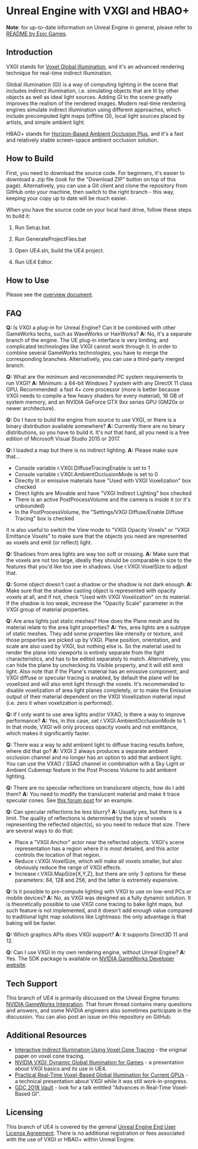 Unreal Engine with VXGI and HBAO+
=================================

**Note**: for up-to-date information on Unreal Engine in general, please refer to [README by Epic Games](https://github.com/EpicGames/UnrealEngine/blob/release/README.md).

Introduction
------------

VXGI stands for [Voxel Global Illumination](http://www.geforce.com/hardware/technology/vxgi), and it's an advanced rendering technique for real-time indirect illumination.

Global illumination (GI) is a way of computing lighting in the scene that includes indirect illumination, i.e. simulating objects that are lit by other objects as well as ideal light sources. Adding GI to the scene greatly improves the realism of the rendered images. Modern real-time rendering engines simulate indirect illumination using different approaches, which include precomputed light maps (offline GI), local light sources placed by artists, and simple ambient light.

HBAO+ stands for [Horizon-Based Ambient Occlusion Plus](http://www.geforce.com/hardware/technology/hbao-plus), and it's a fast and relatively stable screen-space ambient occlusion solution.

How to Build
------------

First, you need to download the source code. For beginners, it's easier to download a .zip file (look for the "Download ZIP" button on top of this page). Alternatively, you can use a Git client and clone the repository from GitHub onto your machine, then switch to the right branch - this way, keeping your copy up to date will be much easier. 

When you have the source code on your local hard drive, follow these steps to build it:

1.  Run Setup.bat.

2.	Run GenerateProjectFiles.bat
	
3.	Open UE4.sln, build the UE4 project.

4.	Run UE4 Editor.

How to Use
----------

Please see the [overview document](UE4_VXGI_Overview.pdf).

FAQ
---

**Q:** Is VXGI a plug-in for Unreal Engine? Can it be combined with other GameWorks techs, such as WaveWorks or HairWorks?
**A:** No, it's a separate branch of the engine. The UE plug-in interface is very limiting, and complicated technologies like VXGI cannot work through it. In order to combine several GameWorks technologies, you have to merge the corresponding branches. Alternatively, you can use a third-party merged branch.

**Q:** What are the minimum and recommended PC system requirements to run VXGI?
**A:** Minimum: a 64-bit Windows 7 system with any DirectX 11 class GPU. Recommended: a fast 4+ core processor (more is better because VXGI needs to compile a few heavy shaders for every material), 16 GB of system memory, and an NVIDIA GeForce GTX 9xx series GPU (GM20x or newer architecture).

**Q:** Do I have to build the engine from source to use VXGI, or there is a binary distribution available somewhere?
**A:** Currently there are no binary distributions, so you have to build it. It's not that hard, all you need is a free edition of Microsoft Visual Studio 2015 or 2017.

**Q:** I loaded a map but there is no indirect lighting.
**A:** Please make sure that...

- Console variable r.VXGI.DiffuseTracingEnable is set to 1
- Console variable r.VXGI.AmbientOcclusionMode is set to 0
- Directly lit or emissive materials have "Used with VXGI Voxelization" box checked
- Direct lights are Movable and have "VXGI Indirect Lighting" box checked
- There is an active PostProcessVolume and the camera is inside it (or it's unbounded)
- In the PostProcessVolume, the "Settings/VXGI Diffuse/Enable Diffuse Tracing" box is checked

It is also useful to switch the View mode to "VXGI Opacity Voxels" or "VXGI Emittance Voxels" to make sure that the objects you need are represented as voxels and emit (or reflect) light.

**Q:** Shadows from area lights are way too soft or missing.
**A:** Make sure that the voxels are not too large, ideally they should be comparable in size to the features that you'd like too see in shadows. Use r.VXGI.VoxelSize to adjust that.

**Q:** Some object doesn't cast a shadow or the shadow is not dark enough.
**A:** Make sure that the shadow casting object is represented with opacity voxels at all, and if not, check "Used with VXGI Voxelization" on its material. If the shadow is too weak, increase the "Opacity Scale" parameter in the VXGI group of material properties.

**Q:** Are area lights just static meshes? How does the Plane mesh and its material relate to the area light properties?
**A:** Yes, area lights are a subtype of static meshes. They add some properties like intensity or texture, and those properties are picked up by VXGI. Plane position, orientation, and scale are also used by VXGI, but nothing else is. So the material used to render the plane into viewports is entirely separate from the light characteristics, and has to be edited separately to match. Alternatively, you can hide the plane by unchecking its Visible property, and it will still emit light. Also note that if the Plane's material has an emissive component, and VXGI diffuse or specular tracing is enabled, by default the plane will be voxelized and will also emit light through the voxels. It's recommended to disable voxelization of area light planes completely, or to make the Emissive output of their material dependent on the VXGI Voxelization material input (i.e. zero it when voxelization is performed).

**Q:** If I only want to use area lights and/or VXAO, is there a way to improve performance?
**A:** Yes, in this case, set r.VXGI.AmbientOcclusionMode to 1. In that mode, VXGI will only process opacity voxels and not emittance, which makes it significantly faster.

**Q:** There was a way to add ambient light to diffuse tracing results before, where did that go?
**A:** VXGI 2 always produces a separate ambient occlusion channel and no longer has an option to add that ambient light. You can use the VXAO / SSAO channel in combination with a Sky Light or Ambient Cubemap feature in the Post Process Volume to add ambient lighting.

**Q:** There are no specular reflections on translucent objects, how do I add them?
**A:** You need to modify the translucent material and make it trace specular cones. See [this forum post](https://forums.unrealengine.com/showthread.php?53735-NVIDIA-GameWorks-Integration&p=423841&highlight=vxgi#post423841) for an example.

**Q:** Can specular reflections be less blurry?
**A:** Usually yes, but there is a limit. The quality of reflections is determined by the size of voxels representing the reflected object(s), so you need to reduce that size. There are several ways to do that:

- Place a "VXGI Anchor" actor near the reflected objects. VXGI's scene representation has a region where it is most detailed, and this actor controls the location of that region.
- Reduce r.VXGI.VoxelSize, which will make all voxels smaller, but also obviously reduce the range of VXGI effects.
- Increase r.VXGI.MapSize{X,Y,Z}, but there are only 3 options for these parameters: 64, 128 and 256, and the latter is extremely expensive.

**Q:** Is it possible to pre-compute lighting with VXGI to use on low-end PCs or mobile devices?
**A:** No, as VXGI was designed as a fully dynamic solution. It is theoretically possible to use VXGI cone tracing to bake light maps, but such feature is not implemented, and it doesn't add enough value compared to traditional light map solutions like Lightmass: the only advantage is that baking will be faster.

**Q:** Which graphics APIs does VXGI support?
**A:** It supports Direct3D 11 and 12.

**Q:** Can I use VXGI in my own rendering engine, without Unreal Engine?
**A:** Yes. The SDK package is available on [NVIDIA GameWorks Developer website](https://developer.nvidia.com/vxgi).


Tech Support
------------

This branch of UE4 is primarily discussed on the Unreal Engine forums: [NVIDIA GameWorks Integration](https://forums.unrealengine.com/showthread.php?53735-NVIDIA-GameWorks-Integration). That forum thread contains many questions and answers, and some NVIDIA engineers also sometimes participate in the discussion. You can also post an issue on this repository on GitHub.

Additional Resources
--------------------

- [Interactive Indirect Illumination Using Voxel Cone Tracing](http://maverick.inria.fr/Publications/2011/CNSGE11b/GIVoxels-pg2011-authors.pdf) - the original paper on voxel cone tracing.
- [NVIDIA VXGI: Dynamic Global Illumination for Games](http://on-demand.gputechconf.com/gtc/2015/presentation/S5670-Alexey-Panteleev.pdf) - a presentation about VXGI basics and its use in UE4.
- [Practical Real-Time Voxel-Based Global Illumination for Current GPUs](http://on-demand.gputechconf.com/gtc/2014/presentations/S4552-rt-voxel-based-global-illumination-gpus.pdf) - a technical presentation about VXGI while it was still work-in-progress.
- [GDC 2018 Vault](http://www.gdcvault.com/browse/gdc-18) - look for a talk entitled "Advances in Real-Time Voxel-Based GI".

Licensing
---------

This branch of UE4 is covered by the general [Unreal Engine End User License Agreement](LICENSE.pdf). There is no additional registration or fees associated with the use of VXGI or HBAO+ within Unreal Engine.

